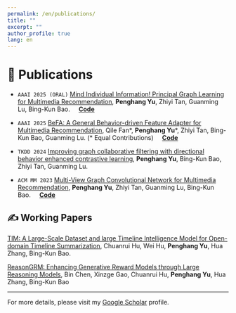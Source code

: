 ```yaml
---
permalink: /en/publications/
title: ""
excerpt: ""
author_profile: true
lang: en
---
```


<span class='anchor' id='-publications'></span>
# 📝 Publications

- `AAAI 2025 (ORAL)` [Mind Individual Information! Principal Graph Learning for Multimedia Recommendation](https://ojs.aaai.org/index.php/AAAI/article/view/33429), **Penghang Yu**, Zhiyi Tan, Guanming Lu, Bing-Kun Bao. &nbsp;&nbsp;&nbsp;&nbsp;[**Code**](https://github.com/demonph10/PGL)

- `AAAI 2025` [BeFA: A General Behavior-driven Feature Adapter for Multimedia Recommendation](https://ojs.aaai.org/index.php/AAAI/article/view/33429), Qile Fan&#42;, **Penghang Yu**&#42;, Zhiyi Tan, Bing-Kun Bao, Guanming Lu. (&#42; Equal Contributions) &nbsp;&nbsp;&nbsp;&nbsp;[**Code**](https://github.com/fqldom/BeFA)

- `TKDD 2024` [Improving graph collaborative filtering with directional behavior enhanced contrastive learning](https://dl.acm.org/doi/10.1145/3663574), **Penghang Yu**, Bing-Kun Bao, Zhiyi Tan, Guanming Lu.

- `ACM MM 2023` [Multi-View Graph Convolutional Network for Multimedia Recommendation](https://dl.acm.org/doi/abs/10.1145/3581783.3613915), **Penghang Yu**, Zhiyi Tan, Guanming Lu, Bing-Kun Bao. &nbsp;&nbsp;&nbsp;&nbsp;[**Code**](https://github.com/demonph10/MGCN)


## ✍ Working Papers
[TIM: A Large-Scale Dataset and large Timeline Intelligence Model for Open-domain Timeline Summarization](https://arxiv.org/abs/2506.21616), Chuanrui Hu, Wei Hu, **Penghang Yu**, Hua Zhang, Bing-Kun Bao.

[ReasonGRM: Enhancing Generative Reward Models through Large Reasoning Models](https://arxiv.org/abs/2506.16712), Bin Chen, Xinzge Gao, Chuanrui Hu, **Penghang Yu**, Hua Zhang, Bing-Kun Bao

---

For more details, please visit my [Google Scholar](https://scholar.google.com/citations?user=GeIFj2cAAAAJ) profile. 
